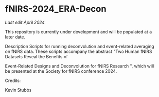 # fNIRS-2024_ERA-Decon

_Last edit April 2024_

This repository is currently under development and will be populated at a later date.

Description
Scripts for running deconvolution and event-related averaging on fNIRS data. These scripts accompany the abstract "Two Human fNIRS Datasets Reveal the Benefits of 

Event-Related Designs and Deconvolution for fNIRS Research ", which will be presented at the Society for fNIRS conference 2024. 

Credits:

Kevin Stubbs 
